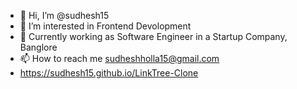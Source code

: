 - 👋 Hi, I’m @sudhesh15
- 👀 I’m interested in Frontend Devolopment
- 🌱 Currently working as Software Engineer in a Startup Company, Banglore
- 📫 How to reach me sudheshholla15@gmail.com 
- https://sudhesh15.github.io/LinkTree-Clone

<!---
sudhesh15/sudhesh15 is a ✨ special ✨ repository because its `README.md` (this file) appears on your GitHub profile.
You can click the Preview link to take a look at your changes.
--->
